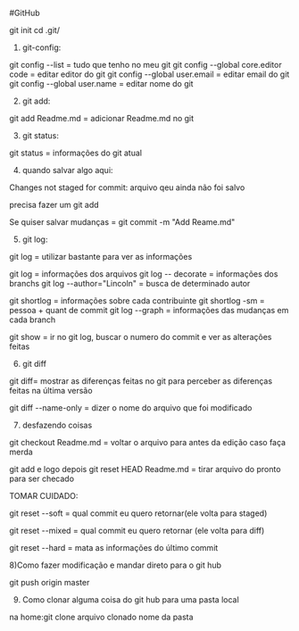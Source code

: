 #GitHub

git init
cd .git/

1) git-config:


git config --list = tudo que tenho no meu git
git config --global core.editor code = editar editor do git
git config --global user.email = editar email do git 
git config --global user.name = editar nome do git

2) git add:

git add Readme.md = adicionar Readme.md no git


3) git status:

git status = informações do git atual

4) quando salvar algo aqui:

Changes not staged for commit:
arquivo qeu ainda não foi salvo

precisa fazer um git add 

Se quiser salvar mudanças = git commit -m "Add Reame.md"

5) git log:

git log = utilizar bastante para ver as informações

git log = informações dos arquivos
git log -- decorate = informações dos branchs
git log --author="Lincoln" = busca de determinado autor

git shortlog = informações sobre cada contribuinte
git shortlog -sm = pessoa + quant de commit
git log --graph = informações das mudanças em cada branch

git show  = ir no git log, buscar o numero do commit e ver as alterações feitas

6) git diff

git diff= mostrar as diferenças feitas no git para perceber as diferenças feitas na última versão

git diff --name-only = dizer o nome do arquivo que foi modificado 

7) desfazendo coisas

git checkout Readme.md = voltar o arquivo para antes da edição caso faça merda

git add e logo depois
git reset HEAD Readme.md = tirar arquivo do pronto para ser checado


TOMAR CUIDADO:

git reset --soft = qual commit eu quero retornar(ele volta para staged)

git reset --mixed = qual commit eu quero retornar (ele volta para diff)

git reset --hard = mata as informações do último commit

8)Como fazer modificação e mandar direto para o git hub

git push origin master

9) Como clonar alguma coisa do git hub para uma pasta local

na home:git clone arquivo clonado nome da pasta